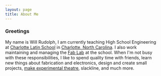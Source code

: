 ```yaml
---
layout: page
title: About Me
---
```

### Greetings
  My name is Will Rudolph, I am currently teaching High School Engineering at [Charlotte Latin School](https://www.charlottelatin.org/) in [Charlotte, North Carolina](https://www.google.com/maps?q=charlotte+north+carolina&rlz=1C1CHBF_enUS802US803&um=1&ie=UTF-8&sa=X&ved=2ahUKEwjAqsSr7MzmAhWDGs0KHddFAHkQ_AUoAXoECBQQAw). I also work maintaining and managing the [Fab Lab](https://www.fablabs.io/labs/fablabcharlottelatin) at the school. When I'm not busy with these responsibilities, I like to spend quality time with friends, learn new things about fabrication and electronics, design and create small projects, [make experimental theatre](https://www.instagram.com/xoxo.clt/), slackline, and much more. 
